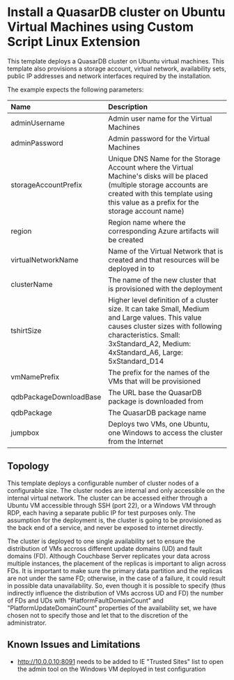 # Install a QuasarDB cluster on Ubuntu Virtual Machines using Custom Script Linux Extension

This template deploys a QuasarDB cluster on Ubuntu virtual machines. This template also provisions a storage account, virtual network, availability sets, public IP addresses and network interfaces required by the installation.

The example expects the following parameters:

| Name   | Description    |
|:--- |:---|
| adminUsername  | Admin user name for the Virtual Machines  |
| adminPassword  | Admin password for the Virtual Machines  |
| storageAccountPrefix  | Unique DNS Name for the Storage Account where the Virtual Machine's disks will be placed (multiple storage accounts are created with this template using this value as a prefix for the storage account name) |
| region | Region name where the corresponding Azure artifacts will be created |
| virtualNetworkName | Name of the Virtual Network that is created and that resources will be deployed in to |
| clusterName | The name of the new cluster that is provisioned with the deployment |
| tshirtSize | Higher level definition of a cluster size. It can take Small, Medium and Large values. This value causes cluster sizes with following characteristics. Small: 3xStandard_A2, Medium: 4xStandard_A6, Large: 5xStandard_D14  |
| vmNamePrefix | The prefix for the names of the VMs that will be provisioned |
| qdbPackageDownloadBase | The URL base the QuasarDB package is downloaded from |
| qdbPackage | The QuasarDB package name |
| jumpbox | Deploys two VMs, one Ubuntu, one Windows to access the cluster from the Internet |

## Topology

This template deploys a configurable number of cluster nodes of a configurable size.  The cluster nodes are internal and only accessible on the internal virtual network.  The cluster can be accessed either through a Ubuntu VM accessible through SSH (port 22), or a Windows VM through RDP, each having a separate public IP for test purposes only. The assumption for the deployment is, the cluster is going to be provisioned as the back end of a service, and never be exposed to internet directly.

The cluster is deployed to one single availability set to ensure the distribution of VMs accross different update domains (UD) and fault domains (FD). Although Couchbase Server replicates your data across multiple instances, the placement of the replicas is important to align across FDs. It is important to make sure the primary data partition and the replicas are not under the same FD; otherwise, in the case of a failure, it could result in possible data unavailability. So, even though it is possible to specify (thus indirectly influence the distribution of VMs accross UD and FD) the number of FDs and UDs with "PlatformFaultDomainCount" and "PlatformUpdateDomainCount" properties of the availability set, we have chosen not to specify those and let that to the discretion of the administrator.

## Known Issues and Limitations

- http://10.0.0.10:8091 needs to be added to IE "Trusted Sites" list to open the admin tool on the Windows VM deployed in test configuration
